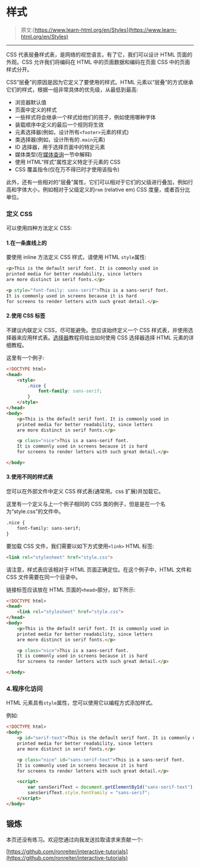 # 样式

> 原文:[https://www.learn-html.org/en/Styles](https://www.learn-html.org/en/Styles)

* * *

CSS 代表层叠样式表，是网络的视觉语言。有了它，我们可以设计 HTML 页面的外观。CSS 允许我们将编码在 HTML 中的页面数据和编码在页面 CSS 中的页面样式分开。

CSS“层叠”的原因是因为它定义了要使用的样式。HTML 元素以“层叠”的方式继承它们的样式，根据一组非常具体的优先级，从最低到最高:

*   浏览器默认值
*   页面中定义的样式
*   一些样式将会继承一个样式给他们的孩子，例如使用哪种字体
*   装载顺序中定义的最后一个规则将生效
*   元素选择器(例如，设计所有`<footer>`元素的样式)
*   类选择器(例如，设计所有的`.main`元素)
*   ID 选择器，用于选择页面中的特定元素
*   媒体类型(在[媒体查询](/en/Media_Queries)一节中解释)
*   使用 HTML“样式”属性定义特定于元素的 CSS
*   CSS 覆盖指令(仅在万不得已时才使用该指令)

此外，还有一些相对的“层叠”属性，它们可以相对于它们的父级进行叠加，例如行高和字体大小，例如相对于父级定义的`rem` (relative em) CSS 度量，或者百分比单位。

### 定义 CSS

可以使用四种方法定义 CSS:

#### 1.在一条直线上的

要使用 inline 方法定义 CSS 样式，请使用 HTML `style`属性:

```html
<p>This is the default serif font. It is commonly used in 
printed media for better readability, since letters
are more distinct in serif fonts.</p>

<p style="font-family: sans-serif">This is a sans-serif font. 
It is commonly used in screens because it is hard
for screens to render letters with such great detail.</p> 
```

#### 2.使用 CSS 标签

不建议内联定义 CSS，尽可能避免。您应该始终定义一个 CSS 样式表，并使用选择器来应用样式表。[选择器](/en/Selectors)教程将给出如何使用 CSS 选择器选择 HTML 元素的详细教程。

这里有一个例子:

```html
<!DOCTYPE html>
<head>
    <style>
        .nice {
            font-family: sans-serif;
        }
    </style>
</head>
<body>
    <p>This is the default serif font. It is commonly used in 
    printed media for better readability, since letters
    are more distinct in serif fonts.</p>

    <p class="nice">This is a sans-serif font. 
    It is commonly used in screens because it is hard
    for screens to render letters with such great detail.</p>

</body> 
```

#### 3.使用不同的样式表

您可以在外部文件中定义 CSS 样式表(通常用。css 扩展)并加载它。

这里有一个定义与上一个例子相同的 CSS 类的例子，但是是在一个名为“style.css”的文件中。

```html
.nice {
    font-family: sans-serif;
} 
```

要加载 CSS 文件，我们需要以如下方式使用`<link>` HTML 标签:

```html
<link rel="stylesheet" href="style.css"> 
```

请注意，样式表应该相对于 HTML 页面正确定位。在这个例子中，HTML 文件和 CSS 文件需要在同一个目录中。

链接标签应该放在 HTML 页面的`<head>`部分，如下所示:

```html
<!DOCTYPE html>
<head>
    <link rel="stylesheet" href="style.css">    
</head>
<body>
    <p>This is the default serif font. It is commonly used in 
    printed media for better readability, since letters
    are more distinct in serif fonts.</p>

    <p class="nice">This is a sans-serif font. 
    It is commonly used in screens because it is hard
    for screens to render letters with such great detail.</p>

</body> 
```

### 4.程序化访问

HTML 元素具有`style`属性，您可以使用它以编程方式添加样式。

例如:

```html
<!DOCTYPE html>
<body>
    <p id="serif-text">This is the default serif font. It is commonly used in 
    printed media for better readability, since letters
    are more distinct in serif fonts.</p>

    <p class="nice" id="sans-serif-text">This is a sans-serif font. 
    It is commonly used in screens because it is hard
    for screens to render letters with such great detail.</p>

    <script>
        var sansSerifText = document.getElementById("sans-serif-text");
        sansSerifText.style.fontFamily = "sans-serif";
    </script>
</body> 
```

## 锻炼

本页还没有练习。欢迎您通过向我发送拉取请求来贡献一个:

[https://github.com/ronreiter/interactive-tutorials](https://github.com/ronreiter/interactive-tutorials)
